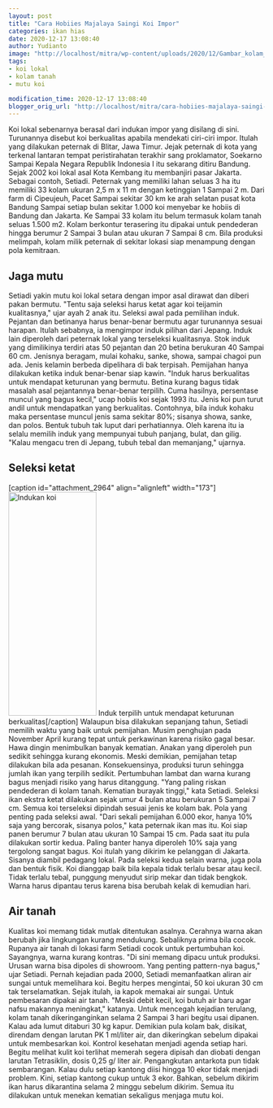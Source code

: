 ```yaml
---
layout: post
title: "Cara Hobiies Majalaya Saingi Koi Impor"
categories: ikan hias
date: 2020-12-17 13:08:40
author: Yudianto
image: "http://localhost/mitra/wp-content/uploads/2020/12/Gambar_kolam_koi_1024x664.jpg"
tags:
- koi lokal
- kolam tanah
- mutu koi

modification_time: 2020-12-17 13:08:40
blogger_orig_url: "http://localhost/mitra/cara-hobiies-majalaya-saingi-koi-impor.html"
---
```


Koi lokal sebenarnya berasal dari indukan impor yang disilang di sini. Turunannya disebut koi berkualitas apabila mendekati ciri-ciri impor. Itulah yang dilakukan peternak di Blitar, Jawa Timur. Jejak peternak di kota yang terkenal lantaran tempat peristirahatan terakhir sang proklamator, Soekarno Sampai Kepala Negara Republik Indonesia I itu sekarang ditiru Bandung. Sejak 2002 koi lokal asal Kota Kembang itu membanjiri pasar Jakarta.
Sebagai contoh, Setiadi. Peternak yang memiliki lahan seluas 3 ha itu memiliki 33 kolam ukuran 2,5 m x 11 m dengan ketinggian 1 Sampai 2 m. Dari farm di Cipeujeuh, Pacet Sampai sekitar 30 km ke arah selatan pusat kota Bandung Sampai setiap bulan sekitar 1.000 koi menyebar ke hobiis di Bandung dan Jakarta.
Ke Sampai 33 kolam itu belum termasuk kolam tanah seluas 1.500 m2. Kolam berkontur terasering itu dipakai untuk pendederan hingga berumur 2 Sampai 3 bulan atau ukuran 7 Sampai 8 cm. Bila produksi melimpah, kolam milik peternak di sekitar lokasi siap menampung dengan pola kemitraan.
<h2 id="mutu">Jaga mutu</h2>
Setiadi yakin mutu koi lokal setara dengan impor asal dirawat dan diberi pakan bermutu. "Tentu saja seleksi harus ketat agar koi teijamin kualitasnya," ujar ayah 2 anak itu. Seleksi awal pada pemilihan induk. Pejantan dan betinanya harus benar-benar bermutu agar turunannya sesuai harapan.
Itulah sebabnya, ia mengimpor induk pilihan dari Jepang. Induk lain diperoleh dari peternak lokal yang terseleksi kualitasnya. Stok induk yang dimilikinya terdiri atas 50 pejantan dan 20 betina berukuran 40 Sampai 60 cm. Jenisnya beragam, mulai kohaku, sanke, showa, sampai chagoi pun ada. Jenis kelamin berbeda dipelihara di bak terpisah. Pemijahan hanya dilakukan ketika induk benar-benar siap kawin.
"Induk harus berkualitas untuk mendapat keturunan yang bermutu. Betina kurang bagus tidak masalah asal pejantannya benar-benar terpilih. Cuma hasilnya, persentase muncul yang bagus kecil," ucap hobiis koi sejak 1993 itu. Jenis koi pun turut andil untuk mendapatkan yang berkualitas. Contohnya, bila induk kohaku maka persentase muncul jenis sama sekitar 80%; sisanya showa, sanke, dan polos.
Bentuk tubuh tak luput dari perhatiannya. Oleh karena itu ia selalu memilih induk yang mempunyai tubuh panjang, bulat, dan gilig. "Kalau mengacu tren di Jepang, tubuh tebal dan memanjang," ujarnya.
<h2 id="ketat">Seleksi ketat</h2>
[caption id="attachment_2964" align="alignleft" width="173"]<a href="http://127.0.0.1/mitra/wp-content/uploads/2020/12/Gambar_kolam_koi1_302x768.jpg"><img class="wp-image-2964" src="http://127.0.0.1/mitra/wp-content/uploads/2020/12/Gambar_kolam_koi1_302x768.jpg" alt="Indukan koi" width="173" height="440" /></a> Induk terpilih untuk mendapat keturunan berkualitas[/caption]
Walaupun bisa dilakukan sepanjang tahun, Setiadi memilih waktu yang baik untuk pemijahan. Musim penghujan pada November April kurang tepat untuk perkawinan karena risiko gagal besar. Hawa dingin menimbulkan banyak kematian. Anakan yang diperoleh pun sedikit sehingga kurang ekonomis.
Meski demikian, pemijahan tetap dilakukan bila ada pesanan. Konsekuensinya, produksi turun sehingga jumlah ikan yang terpilih sedikit. Pertumbuhan lambat dan warna kurang bagus menjadi risiko yang harus ditanggung. "Yang paling riskan pendederan di kolam tanah. Kematian burayak tinggi," kata Setiadi.
Seleksi ikan ekstra ketat dilakukan sejak umur 4 bulan atau berukuran 5 Sampai 7 cm. Semua koi terseleksi dipindah sesuai jenis ke kolam bak. Pola yang penting pada seleksi awal. "Dari sekali pemijahan 6.000 ekor, hanya 10% saja yang bercorak, sisanya polos," kata peternak ikan mas itu.
Koi siap panen berumur 7 bulan atau ukuran 10 Sampai 15 cm. Pada saat itu pula dilakukan sortir kedua. Paling banter hanya diperoleh 10% saja yang tergolong sangat bagus. Koi itulah yang dikirim ke pelanggan di Jakarta. Sisanya diambil pedagang lokal.
Pada seleksi kedua selain warna, juga pola dan bentuk fisik. Koi dianggap baik bila kepala tidak terlalu besar atau kecil. Tidak terlalu tebal, punggung menyudut sirip mekar dan tidak bengkok. Warna harus dipantau terus karena bisa berubah kelak di kemudian hari.
<h2></h2>
<h2 id="tanah">Air tanah</h2>
Kualitas koi memang tidak mutlak ditentukan asalnya. Cerahnya warna akan berubah jika lingkungan kurang mendukung. Sebaliknya prima bila cocok. Rupanya air tanah di lokasi farm Setiadi cocok untuk pertumbuhan koi. Sayangnya, warna kurang kontras. "Di sini memang dipacu untuk produksi. Urusan warna bisa dipoles di showroom. Yang penting pattern-nya bagus," ujar Setiadi.
Pernah kejadian pada 2000, Setiadi memanfaatkan aliran air sungai untuk memelihara koi. Begitu herpes mengintai, 50 koi ukuran 30 cm tak terselamatkan. Sejak itulah, ia kapok memakai air sungai. Untuk pembesaran dipakai air tanah. "Meski debit kecil, koi butuh air baru agar nafsu makannya meningkat," katanya.
Untuk mencegah kejadian terulang, kolam tanah dikeringanginkan selama 2 Sampai 3 hari begitu usai dipanen. Kalau ada lumut ditaburi 30 kg kapur. Demikian pula kolam bak, disikat, direndam dengan larutan PK 1 ml/liter air, dan dikeringkan sebelum dipakai untuk membesarkan koi. Kontrol kesehatan menjadi agenda setiap hari. Begitu melihat kulit koi terlihat memerah segera dipisah dan diobati dengan larutan Tetrasiklin, dosis 0,25 g/ liter air.
Pengangkutan antarkota pun tidak sembarangan. Kalau dulu setiap kantong diisi hingga 10 ekor tidak menjadi problem. Kini, setiap kantong cukup untuk 3 ekor. Bahkan, sebelum dikirim ikan harus dikarantina selama 2 minggu sebelum dikirim. Semua itu dilakukan untuk menekan kematian sekaligus menjaga mutu koi.
